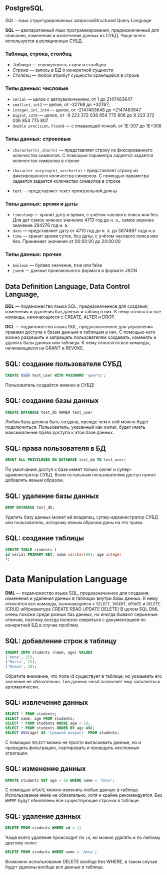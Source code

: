 ## PostgreSQL

_SQL_ - язык структурированных запросовStructured Query Language

**SQL** — декларативный язык программирования, предназначенный для описания, изменения и извлечения данных из СУБД. Чаще всего используется в реляционных СУБД.

### Таблица, строка, столбец

- _Таблица_ — совокупность строк и столбцов
- _Строка_ — запись в БД о конкретной сущности
- _Столбец_ — любой атрибут сущности хранящейся в строке

### Типы данных: числовые

- `serial` — целое с автоувеличением, от 1 до 2147483647
- `smallint`, `int2` — целое, от -32768 до +32767;
- `integer`, `int`, `int4` — целое, от -2147483648 до +2147483647
- `bigint`, `int8` — целое, от -9 223 372 036 854 775 808 до 9 223 372 036 854 775 807
- `double precision`, `float8` — с плавающей точкой, от 1E-307 до 1E+308

### Типы данных: строковые

- `character(n)`, `char(n)` — представляет строку из фиксированного количества символов. С помощью параметра задается задается количество символов в строке

- `character varying(n)`, `varchar(n)` - представляет строку из фиксированного количества символов. С помощью параметра задается задается количество символов в строке
- `text` — представляет текст произвольной длины

### Типы данных: время и даты

- `timestamp` — хранит дату и время, с учётом часового пояса или без. Для дат самое нижнее значение 4713 год до н. э., самое верхнее значение 294276 год н. э.
- `date` — представляет дату от 4713 год до н. э. до 5874897 года н.э
- `time` — хранит время суток, без даты, с учётом часового пояса или без. Принимает значения от 00:00:00 до 24:00:00

### Типы данных: прочие

- `boolean` — булево значение, true или false
- `jsonb` — данные произвольного формата в формате JSON

## Data Definition Language, Data Control Language,

**DDL** — подмножество языка SQL, предназначенное для создания, изменения и удаления баз данных и таблиц в них. К нему относятся все команды, начинающиеся с CREATE, ALTER и DROP.

**DCL** — подмножество языка SQL, предназначенное для управления правами доступа к базам данным и таблицам в них. С помощью него можно разрешить и запрещать пользователям создавать, изменять и удалять базы данных или таблицы. К нему относятся все команды, начинающиеся на GRANT и REVOKE.

## SQL: создание пользователя СУБД

```sql
CREATE USER test_user WITH PASSWORD 'qwerty';
```

Пользователь создаётся именно в СУБД!

## SQL: создание базы данных

```sql
CREATE DATABASE test_db OWNER test_user
```

Любая база должна быть создана, прежде чем к ней можно будет подключиться.
Пользователь, указанный как owner, будет иметь максимальные права доступа к этой базе данных.

## SQL: права пользователя в БД

```sql
GRANT ALL PRIVILEGES ON DATABASE test_db TO test_user;
```

По умолчанию доступ к базе имеет только owner и супер-администратор СУБД. Всем остальным пользователям доступ нужно добавлять явным образом.

## SQL: удаление базы данных

```sql
DROP DATABASE test_db;
```

Удалить базу данных может её владелец, супер-администратор СУБД или пользователь, которому явным образом даны на это права.

## SQL: создание таблицы

```sql
CREATE TABLE students (
id serial PRIMARY KEY, name varchar(80), age integer
);
```

# Data Manipulation Language

**DML** — подмножество языка SQL, предназначенное для создания, изменения и удаления данных в таблицах внутри базы данных. К нему относятся все команды, начинающиеся с `SELECT`, `INSERT`, `UPDATE` и `DELETE`.
(CRUD аббревиатура CREATE READ UPDATE DELETE)
В целом SQL DML очень похожи среди разных баз данных, но иногда бывают серьезные отличия, поэтому всегда полезно сверяться с документацией по конкретной БД в случае проблем.

## SQL: добавление строк в таблицу

```sql
INSERT INTO students (name, age) VALUES
('Anna', 25),
('Maria', 23),
('Roman', 28);
```

Обратите внимание, что поле id существует в таблице, но указывать его значение не обязательно. Тип данных serial позволяет ему заполняться автоматически.

## SQL: извлечение данных

```sql
SELECT * FROM students;
SELECT name, age FROM students;
SELECT * FROM students WHERE age < 18;
SELECT * FROM students ORDER BY age ASC;
SELECT AVG(age) AS 'Средний возраст' FROM students;
```

С помощью `SELECT` можно не просто вытаскивать данные, но и проводить фильтрацию, сортировать и проводить несложные агрегации.

## SQL: изменение данных

```sql
UPDATE students SET age = 26 WHERE name = 'Anna';
```

С помощью `UPDATE` можно изменять любые данные в таблице.
Использование `WHERE` не обязательно, хотя и крайне рекомендуется. Без `WHERE` будут обновлены все существующие строчки в таблице.

## SQL: удаление данных

```sql
DELETE FROM students WHERE id = 1;
```

Чаще всего удаление происходит по `id`, но можно удалять и по любому другому полю:

```sql
DELETE FROM students WHERE name = 'Anna';
```

Возможно использование DELETE вообще без WHERE, в таком случае будут удалены вообще все данные в таблице.
